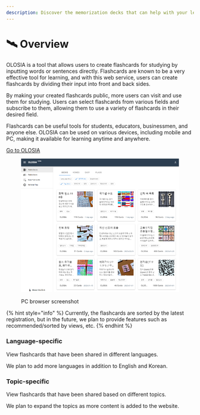 ```yaml
---
description: Discover the memorization decks that can help with your learning.
---
```


# 🛰 Overview

OLOSIA is a tool that allows users to create flashcards for studying by inputting words or sentences directly. Flashcards are known to be a very effective tool for learning, and with this web service, users can create flashcards by dividing their input into front and back sides.

By making your created flashcards public, more users can visit and use them for studying. Users can select flashcards from various fields and subscribe to them, allowing them to use a variety of flashcards in their desired field.

Flashcards can be useful tools for students, educators, businessmen, and anyone else. OLOSIA can be used on various devices, including mobile and PC, making it available for learning anytime and anywhere.

[Go to OLOSIA](https://olosia.com)

<figure><img src="../.gitbook/assets/decks_en.png" alt=""><figcaption><p>PC browser screenshot</p></figcaption></figure>

{% hint style="info" %}
Currently, the flashcards are sorted by the latest registration, but in the future, we plan to provide features such as recommended/sorted by views, etc.
{% endhint %}

### Language-specific

View flashcards that have been shared in different languages.

We plan to add more languages in addition to English and Korean.

### Topic-specific

View flashcards that have been shared based on different topics.

We plan to expand the topics as more content is added to the website.
